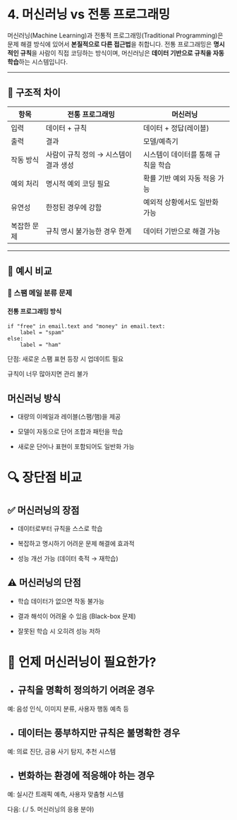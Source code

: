 # 4. 머신러닝 vs 전통 프로그래밍

머신러닝(Machine Learning)과 전통적 프로그래밍(Traditional Programming)은 문제 해결 방식에 있어서 **본질적으로 다른 접근법**을 취합니다. 전통 프로그래밍은 **명시적인 규칙**을 사람이 직접 코딩하는 방식이며, 머신러닝은 **데이터 기반으로 규칙을 자동 학습**하는 시스템입니다.

---

## 🔁 구조적 차이

| 항목 | 전통 프로그래밍 | 머신러닝 |
|------|----------------|------------|
| 입력 | 데이터 + 규칙 | 데이터 + 정답(레이블) |
| 출력 | 결과 | 모델/예측기 |
| 작동 방식 | 사람이 규칙 정의 → 시스템이 결과 생성 | 시스템이 데이터를 통해 규칙을 학습 |
| 예외 처리 | 명시적 예외 코딩 필요 | 확률 기반 예외 자동 적응 가능 |
| 유연성 | 한정된 경우에 강함 | 예외적 상황에서도 일반화 가능 |
| 복잡한 문제 | 규칙 명시 불가능한 경우 한계 | 데이터 기반으로 해결 가능 |

---

## 🧠 예시 비교

### 🔹 스팸 메일 분류 문제

#### 전통 프로그래밍 방식
```
if "free" in email.text and "money" in email.text:
    label = "spam"
else:
    label = "ham"
```
단점: 새로운 스팸 표현 등장 시 업데이트 필요

규칙이 너무 많아지면 관리 불가

## 머신러닝 방식
- 대량의 이메일과 레이블(스팸/햄)을 제공

- 모델이 자동으로 단어 조합과 패턴을 학습

- 새로운 단어나 표현이 포함되어도 일반화 가능

# 🔍 장단점 비교
## ✅ 머신러닝의 장점
- 데이터로부터 규칙을 스스로 학습

- 복잡하고 명시하기 어려운 문제 해결에 효과적

- 성능 개선 가능 (데이터 축적 → 재학습)

## ⚠️ 머신러닝의 단점
- 학습 데이터가 없으면 작동 불가능

- 결과 해석이 어려울 수 있음 (Black-box 문제)

- 잘못된 학습 시 오히려 성능 저하

# 📌 언제 머신러닝이 필요한가?
- ## 규칙을 명확히 정의하기 어려운 경우
예: 음성 인식, 이미지 분류, 사용자 행동 예측 등

- ## 데이터는 풍부하지만 규칙은 불명확한 경우
예: 의료 진단, 금융 사기 탐지, 추천 시스템

- ## 변화하는 환경에 적응해야 하는 경우
예: 실시간 트래픽 예측, 사용자 맞춤형 시스템

다음: (./ 5. 머신러닝의 응용 분야)
